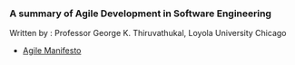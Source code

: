 ### A summary of Agile Development in Software Engineering 

Written by : Professor George K. Thiruvathukal, Loyola University Chicago


- [Agile Manifesto](http://agilemanifesto.org/)
